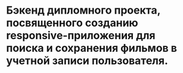 # Бэкенд дипломного проекта, посвященного созданию responsive-приложения для поиска и сохранения фильмов в учетной записи пользователя.